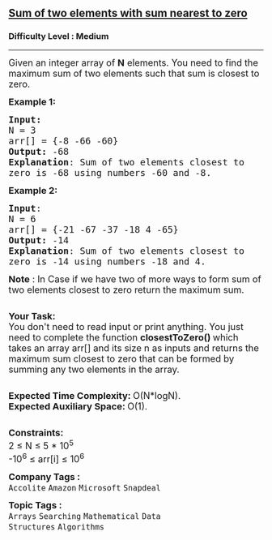 <h2><a href="https://practice.geeksforgeeks.org/problems/two-numbers-with-sum-closest-to-zero1737/1?page=2&difficulty[]=1&difficulty[]=2&status[]=unsolved&category[]=Arrays&category[]=Dynamic%20Programming&category[]=Stack&category[]=Recursion&category[]=Queue&sortBy=submissions">Sum of two elements with sum nearest to zero</a></h2><h3>Difficulty Level : Medium</h3><hr><div class="problems_problem_content__Xm_eO"><p><span style="font-size:18px">Given an integer array&nbsp;of&nbsp;<strong>N</strong>&nbsp;elements. You need to find the maximum sum of two elements such that sum is closest to zero.</span></p>

<p><span style="font-size:18px"><strong>Example 1:</strong></span></p>

<pre><span style="font-size:18px"><strong>Input:</strong>
N = 3
arr[] = {-8 -66 -60}
<strong>Output:</strong> -68
<strong>Explanation</strong>: Sum of two elements closest to 
zero is -68 using numbers -60 and -8.
</span></pre>

<p><span style="font-size:18px"><strong>Example 2:</strong></span></p>

<pre><span style="font-size:18px"><strong>Input</strong>: 
N = 6
arr[] = {-21 -67 -37 -18 4 -65}
<strong>Output:</strong> -14
<strong>Explanation</strong>: Sum of two elements closest to
zero is -14 using numbers -18 and 4.</span></pre>

<p><span style="font-size:18px"><strong>Note</strong> : In Case if we have two of more ways to form sum of two elements closest to zero return the maximum sum.</span></p>

<p><br>
<span style="font-size:18px"><strong>Your Task:</strong><br>
You don't need to read input or print anything. You just need to complete the function&nbsp;<strong>closestToZero()&nbsp;</strong>which takes an array arr[] and its size n as inputs and returns&nbsp;the maximum sum closest to zero that can be formed by summing any two elements in the array.</span></p>

<p><br>
<span style="font-size:18px"><strong>Expected Time Complexity:&nbsp;</strong>O(N*logN).<br>
<strong>Expected Auxiliary Space:&nbsp;</strong>O(1).</span></p>

<p><br>
<span style="font-size:18px"><strong>Constraints:</strong><br>
2 ≤ N ≤&nbsp;5 *&nbsp;10<sup>5</sup><br>
-10<sup>6</sup> ≤ arr[i] ≤ 10<sup>6</sup></span></p>
</div><p><span style=font-size:18px><strong>Company Tags : </strong><br><code>Accolite</code>&nbsp;<code>Amazon</code>&nbsp;<code>Microsoft</code>&nbsp;<code>Snapdeal</code>&nbsp;<br><p><span style=font-size:18px><strong>Topic Tags : </strong><br><code>Arrays</code>&nbsp;<code>Searching</code>&nbsp;<code>Mathematical</code>&nbsp;<code>Data Structures</code>&nbsp;<code>Algorithms</code>&nbsp;